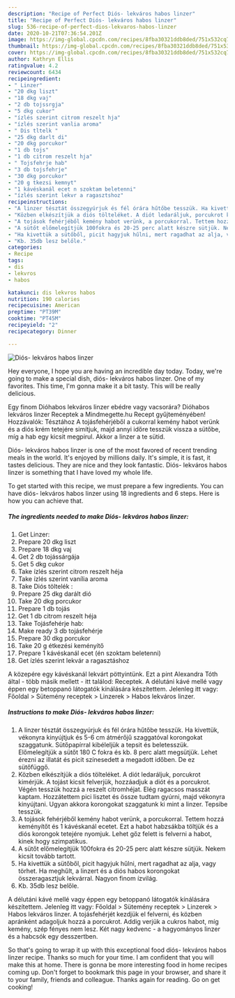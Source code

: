 ```yaml
---
description: "Recipe of Perfect Diós- lekváros habos linzer"
title: "Recipe of Perfect Diós- lekváros habos linzer"
slug: 536-recipe-of-perfect-dios-lekvaros-habos-linzer
date: 2020-10-21T07:36:54.201Z
image: https://img-global.cpcdn.com/recipes/8fba30321ddb8ded/751x532cq70/dios-lekvaros-habos-linzer-recept-foto.jpg
thumbnail: https://img-global.cpcdn.com/recipes/8fba30321ddb8ded/751x532cq70/dios-lekvaros-habos-linzer-recept-foto.jpg
cover: https://img-global.cpcdn.com/recipes/8fba30321ddb8ded/751x532cq70/dios-lekvaros-habos-linzer-recept-foto.jpg
author: Kathryn Ellis
ratingvalue: 4.2
reviewcount: 6434
recipeingredient:
- " Linzer"
- "20 dkg liszt"
- "18 dkg vaj"
- "2 db tojssrgja"
- "5 dkg cukor"
- "ízlés szerint citrom reszelt hja"
- "ízlés szerint vanlia aroma"
- " Dis tltelk "
- "25 dkg darlt di"
- "20 dkg porcukor"
- "1 db tojs"
- "1 db citrom reszelt hja"
- " Tojsfehrje hab"
- "3 db tojsfehrje"
- "30 dkg porcukor"
- "20 g tkezsi kemnyt"
- "1 kávéskanál ecet n szoktam beletenni"
- "ízlés szerint lekvr a ragasztshoz"
recipeinstructions:
- "A linzer tésztát összegyúrjuk és fél órára hűtőbe tesszük. Ha kivettük, vékonyra kinyújtjuk és 5-6 cm átmérőjű szaggatóval korongokat szaggatunk. Sütőpapírral kibéleljük a tepsit és beletesszük. Előmelegítjük a sütőt 180 C fokra és kb. 8 perc alatt megsütjük. Lehet érezni az illatát és picit színesedett a megadott időben. De ez sütőfüggő."
- "Közben elkészítjük a diós tölteléket. A diót ledaráljuk, porcukrot kimérjük. A tojást kicsit felverjük, hozzáadjuk a diót és a porcukrot. Végén tesszük hozzá a reszelt citromhéjat. Elég ragacsos masszát kaptam. Hozzátettem pici lisztet és össze tudtam gyúrni, majd vékonyra kinyújtani. Ugyan akkora korongokat szaggatunk ki mint a linzer. Tepsibe tesszük."
- "A tojások fehérjéből kemény habot verünk, a porcukorral. Tettem hozzá keményítőt és 1 kávéskanál ecetet. Ezt a habot habzsákba töltjük és a diós korongok tetejére nyomjuk. Lehet gőz felett is felverni a habot, kinek hogy szimpatikus."
- "A sütőt előmelegítjük 100fokra és 20-25 perc alatt készre sütjük. Nekem kicsit tovább tartott."
- "Ha kivettük a sütőből, picit hagyjuk hűlni, mert ragadhat az alja, vagy törhet. Ha meghűlt, a linzert és a diós habos korongokat összeragasztjuk lekvárral. Nagyon finom ízvilág."
- "Kb. 35db lesz belőle."
categories:
- Recipe
tags:
- dis
- lekvros
- habos

katakunci: dis lekvros habos 
nutrition: 190 calories
recipecuisine: American
preptime: "PT39M"
cooktime: "PT45M"
recipeyield: "2"
recipecategory: Dinner

---
```



![Diós- lekváros habos linzer](https://img-global.cpcdn.com/recipes/8fba30321ddb8ded/751x532cq70/dios-lekvaros-habos-linzer-recept-foto.jpg)

Hey everyone, I hope you are having an incredible day today. Today, we're going to make a special dish, diós- lekváros habos linzer. One of my favorites. This time, I'm gonna make it a bit tasty. This will be really delicious.

Egy finom Dióhabos lekváros linzer ebédre vagy vacsorára? Dióhabos lekváros linzer Receptek a Mindmegette.hu Recept gyűjteményében! Hozzávalók: Tésztához A tojásfehérjéből a cukorral kemény habot verünk és a diós krém tetejére simítjuk, majd annyi időre tesszük vissza a sütőbe, míg a hab egy kicsit megpirul. Akkor a linzer a te sütid.

Diós- lekváros habos linzer is one of the most favored of recent trending meals in the world. It's enjoyed by millions daily. It's simple, it is fast, it tastes delicious. They are nice and they look fantastic. Diós- lekváros habos linzer is something that I have loved my whole life.


To get started with this recipe, we must prepare a few ingredients. You can have diós- lekváros habos linzer using 18 ingredients and 6 steps. Here is how you can achieve that.

<!--inarticleads1-->

##### The ingredients needed to make Diós- lekváros habos linzer:

1. Get  Linzer:
1. Prepare 20 dkg liszt
1. Prepare 18 dkg vaj
1. Get 2 db tojássárgája
1. Get 5 dkg cukor
1. Take ízlés szerint citrom reszelt héja
1. Take ízlés szerint vanília aroma
1. Take  Diós töltelék :
1. Prepare 25 dkg darált dió
1. Take 20 dkg porcukor
1. Prepare 1 db tojás
1. Get 1 db citrom reszelt héja
1. Take  Tojásfehérje hab:
1. Make ready 3 db tojásfehérje
1. Prepare 30 dkg porcukor
1. Take 20 g étkezési keményítő
1. Prepare 1 kávéskanál ecet (én szoktam beletenni)
1. Get ízlés szerint lekvár a ragasztáshoz


A közepére egy kávéskanál lekvárt pöttyintünk. Ezt a pint Alexandra Tóth által - több másik mellett - itt találod: Receptek. A délutáni kávé mellé vagy éppen egy betoppanó látogatók kínálására készítettem. Jelenleg itt vagy: Főoldal &gt; Sütemény receptek &gt; Linzerek &gt; Habos lekváros linzer. 

<!--inarticleads2-->

##### Instructions to make Diós- lekváros habos linzer:

1. A linzer tésztát összegyúrjuk és fél órára hűtőbe tesszük. Ha kivettük, vékonyra kinyújtjuk és 5-6 cm átmérőjű szaggatóval korongokat szaggatunk. Sütőpapírral kibéleljük a tepsit és beletesszük. Előmelegítjük a sütőt 180 C fokra és kb. 8 perc alatt megsütjük. Lehet érezni az illatát és picit színesedett a megadott időben. De ez sütőfüggő.
1. Közben elkészítjük a diós tölteléket. A diót ledaráljuk, porcukrot kimérjük. A tojást kicsit felverjük, hozzáadjuk a diót és a porcukrot. Végén tesszük hozzá a reszelt citromhéjat. Elég ragacsos masszát kaptam. Hozzátettem pici lisztet és össze tudtam gyúrni, majd vékonyra kinyújtani. Ugyan akkora korongokat szaggatunk ki mint a linzer. Tepsibe tesszük.
1. A tojások fehérjéből kemény habot verünk, a porcukorral. Tettem hozzá keményítőt és 1 kávéskanál ecetet. Ezt a habot habzsákba töltjük és a diós korongok tetejére nyomjuk. Lehet gőz felett is felverni a habot, kinek hogy szimpatikus.
1. A sütőt előmelegítjük 100fokra és 20-25 perc alatt készre sütjük. Nekem kicsit tovább tartott.
1. Ha kivettük a sütőből, picit hagyjuk hűlni, mert ragadhat az alja, vagy törhet. Ha meghűlt, a linzert és a diós habos korongokat összeragasztjuk lekvárral. Nagyon finom ízvilág.
1. Kb. 35db lesz belőle.


A délutáni kávé mellé vagy éppen egy betoppanó látogatók kínálására készítettem. Jelenleg itt vagy: Főoldal &gt; Sütemény receptek &gt; Linzerek &gt; Habos lekváros linzer. A tojásfehérjét kezdjük el felverni, és közben apránként adagoljuk hozzá a porcukrot. Addig verjük a cukros habot, míg kemény, szép fényes nem lesz. Két nagy kedvenc - a hagyományos linzer és a habcsók egy desszertben. 

So that's going to wrap it up with this exceptional food diós- lekváros habos linzer recipe. Thanks so much for your time. I am confident that you will make this at home. There is gonna be more interesting food in home recipes coming up. Don't forget to bookmark this page in your browser, and share it to your family, friends and colleague. Thanks again for reading. Go on get cooking!
